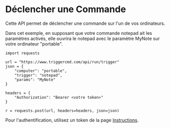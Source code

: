 # Déclencher une Commande

Cette API permet de déclencher une commande sur l'un de vos ordinateurs.

Dans cet exemple, en supposant que votre commande notepad ait les paramètres activés, elle ouvrira le notepad avec le paramètre MyNote sur votre ordinateur "portable".

```
import requests

url = "https://www.triggercmd.com/api/run/trigger"
json = {
    "computer": "portable",
    "trigger": "notepad",
    "params": "MyNote"
}

headers = {
    "Authorization": "Bearer <votre token>"
}

r = requests.post(url, headers=headers, json=json)
```

Pour l'authentification, utilisez un token de la page [Instructions](https://www.triggercmd.com/user/computer/create).
